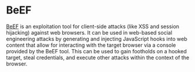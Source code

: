 # BeEF

[BeEF](https://beefproject.com/) is an exploitation tool for client-side attacks (like XSS and session hijacking) against web browsers. It can be used in web-based social engineering attacks by generating and injecting JavaScript hooks into web content that allow for interacting with the target browser via a console provided by the BeEF tool. This can be used to gain footholds on a hooked target, steal credentials, and execute other attacks within the context of the browser.